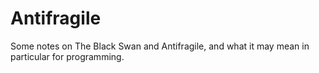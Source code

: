 # Antifragile


Some notes on The Black Swan and Antifragile, and what it may mean in
particular for programming.


